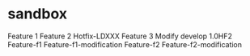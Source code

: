 # sandbox
Feature 1
Feature 2
Hotfix-LDXXX
Feature 3
Modify develop
1.0HF2
Feature-f1
Feature-f1-modification
Feature-f2
Feature-f2-modification
